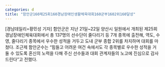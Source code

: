 ```yaml
---
categories: d
title: "함안군160제25회160경남장애인생활체육대회160군부1602위160달성"
---
```

[경남데일리=황민성 기자] 함안군은 지난 21일~22일 양산시 일원에서 개최된 제25회 경남장애인체육대회에서 총 137명의 선수단이 줄다리기 등 7개 종목에 출전해, 역도, 수영, 줄다리기 종목에서 우수한 성적을 거두고 도내 군부 종합 2위를 차지하며 대회를 마쳤다. 조근제 함안군수는 “힘들고 어려운 여건 속에서도 각 종목별로 우수한 성적을 거둘 수 있도록 혼신의 노력을 다해 주신 선수들과 대회 관계자들의 노고에 진심으로 감사드린다”고 전했다.